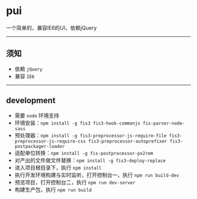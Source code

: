 # pui
一个简单的，兼容IE6的UI，依赖jQuery

---

## 须知

- 依赖 `jQuery`
- 兼容 `IE6`

---

## development

- 需要 `node` 环境支持
- 环境安装：`npm install -g fis3 fis3-hook-commonjs fis-parser-node-sass`
- 预处理器：`npm install -g fis3-preprocessor-js-require-file fis3-preprocessor-js-require-css fis3-preprocessor-autoprefixer fis3-postpackager-loader`
- 适配单位转换：`npm install -g fis-postprocessor-px2rem`
- 对产出的文件做文件替换：`npm install -g fis3-deploy-replace`
- 进入项目根目录下，执行 `npm install`
- 执行开发环境构建与实时监听，打开控制台一，执行 `npm run build-dev`
- 预览项目，打开控制台二，执行 `npm run dev-server`
- 构建生产包，执行 `npm run build`